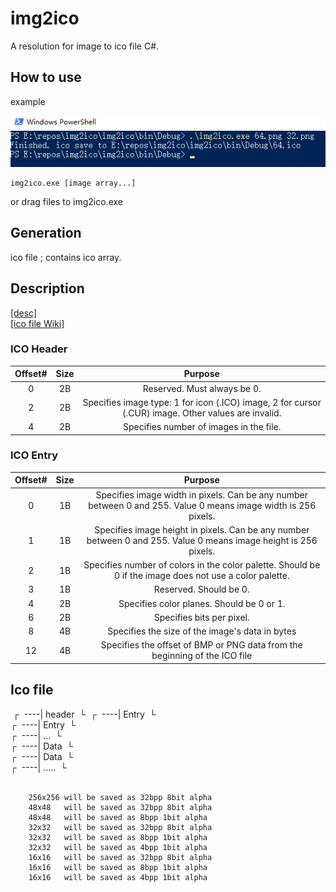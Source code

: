 # img2ico
A resolution for image to ico file C#. 

## How to use

example

![howto](https://raw.githubusercontent.com/HinxVietti/img2ico/main/Docs/howto.png)

```
img2ico.exe [image array...]
```

or drag files to img2ico.exe

## Generation

ico file ; contains ico array.

## Description

[[desc]](https://raw.githubusercontent.com/HinxVietti/img2ico/main/Docs/ICO%20format.md)  
[[ico file Wiki]](https://en.wikipedia.org/wiki/ICO_(file_format))

### ICO Header

| Offset# | Size |                           Purpose                            |
| :-----: | :--: | :----------------------------------------------------------: |
|    0    |  2B  |                 Reserved. Must always be 0.                  |
|    2    |  2B  | Specifies image type: 1 for icon (.ICO) image, 2 for cursor (.CUR) image. Other values are invalid. |
|    4    |  2B  |           Specifies number of images in the file.            |


### ICO Entry

| Offset# | Size |                           Purpose                            |
| :-----: | :--: | :----------------------------------------------------------: |
|    0    |  1B  | Specifies image width in pixels. Can be any number between 0 and 255. Value 0 means image width is 256 pixels. |
|    1    |  1B  | Specifies image height in pixels. Can be any number between 0 and 255. Value 0 means image height is 256 pixels. |
|    2    |  1B  | Specifies number of colors in the color palette. Should be 0 if the image does not use a color palette. |
|    3    |  1B  | Reserved. Should be 0. |
|    4    |  2B  | Specifies color planes. Should be 0 or 1. |
|    6    |  2B  | Specifies bits per pixel. |
|    8    |  4B  |       Specifies the size of the image's data in bytes        |
|   12    |  4B  | Specifies the offset of BMP or PNG data from the beginning of the ICO file |

## Ico file

​            ┌
​        ----|  header
​            └
​                ┌
​            ----| Entry
​                └    
​                ┌
​            ----| Entry
​                └    
​                ┌
​            ----| ...
​                └    
​                    ┌
​                ----| Data
​                    └    
​                    ┌
​                ----| Data
​                    └    
​                    ┌
​                ----| .....
​                    └    
​        

        256x256 will be saved as 32bpp 8bit alpha
        48x48   will be saved as 32bpp 8bit alpha
        48x48   will be saved as 8bpp 1bit alpha
        32x32   will be saved as 32bpp 8bit alpha
        32x32   will be saved as 8bpp 1bit alpha
        32x32   will be saved as 4bpp 1bit alpha
        16x16   will be saved as 32bpp 8bit alpha
        16x16   will be saved as 8bpp 1bit alpha
        16x16   will be saved as 4bpp 1bit alpha
